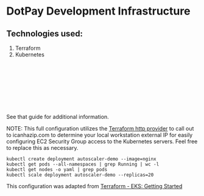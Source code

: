 # DotPay Development Infrastructure

## Technologies used:
1. Terraform
2. Kubernetes

<br/><br/>
<br/><br/>
---



See that guide for additional information.

NOTE: This full configuration utilizes the [Terraform http provider](https://www.terraform.io/docs/providers/http/index.html) to call out to icanhazip.com to determine your local workstation external IP for easily configuring EC2 Security Group access to the Kubernetes servers. Feel free to replace this as necessary.

```
kubectl create deployment autoscaler-demo --image=nginx
kubectl get pods --all-namespaces | grep Running | wc -l
kubectl get nodes -o yaml | grep pods
kubectl scale deployment autoscaler-demo --replicas=20
```

This configuration was adapted from [Terraform - EKS: Getting Started](https://www.terraform.io/docs/providers/aws/guides/eks-getting-started.html)